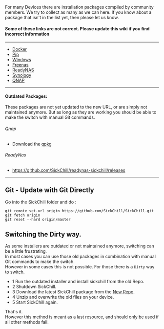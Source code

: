 For many Devices there are installation packages compiled by community members. We try to collect as many as we can here. If you know about a package that isn't in the list yet, then please let us know.

#### Some of these links are not correct. Please update this wiki if you find incorrect information

---

- [Docker](https://github.com/SickChill/SickChill/wiki/Docker)
- [Pip](https://github.com/SickChill/SickChill/wiki/Pip)
- [Windows](https://github.com/SickChill/SickChillInstaller/releases/latest)
- [Freenas](https://github.com/SickChill/SickChill/wiki/Freenas)
- [ReadyNAS](https://github.com/SickChill/SickChill/wiki/ReadyNAS)
- [Synology](https://github.com/SickChill/SickChill/wiki/Synology)
- [QNAP](https://github.com/OneCDOnly/sherpa)

---

#### Outdated Packages:

These packages are not yet updated to the new URL, or are simply not maintained anymore. But as long as they are working you should be able to make the switch with manual Git commands.

###### Qnap

- Download the [qpkg](https://www.qnapclub.eu/fr/qpkg/1202)

###### ReadyNas

- https://github.com/SickChill/readynas-sickchill/releases

---

## Git - Update with Git Directly

Go into the SickChill folder and do :

```
git remote set-url origin https://github.com/SickChill/SickChill.git
git fetch origin
git reset --hard origin/master
```

## Switching the Dirty way.

As some installers are outdated or not maintained anymore, switching can be a little frustrating.  
In most cases you can use those old packages in combination with manual Git commands to make the switch.  
However in some cases this is not possible. For those there is a `Dirty` way to switch.

- 1 Run the outdated installer and install sickchill from the old Repo.
- 2 Shutdown SickChill.
- 3 Download the latest SickChill package from the [New Repo](https://github.com/SickChill/SickChill/archive/master.zip).
- 4 Unzip and overwrite the old files on your device.
- 5 Start SickChill again.

That's it.  
However this method is meant as a last resource, and should only be used if all other methods fail.
